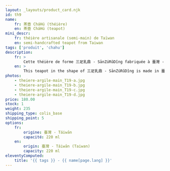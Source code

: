 ```yaml
---
layout: _layouts/product_card.njk
id: th9
name:
    fr: 茶壺 CháHú (théière) 
    en: 茶壺 CháHú (teapot)
mini_descr:
    fr: théière artisanale (semi-main) de Taïwan
    en: semi-handcrafted teapot from Taiwan
tags: ['produit', 'chahu']
description: 
    fr: >
        Cette théière de forme 三足乳鼎 - SānZúRǔDǐng fabriquée à 臺灣 - Táiwān en mode 半手工 - BànShǒuGōng, c'est-à-dire semi-manuelle, à l'aide de moules. Elle porte une inscription liée à la culture bouddhiste : 觀自在 - GuānZìZài qui invite à être en paix avec la nature.
    en: >
        This teapot in the shape of 三足乳鼎 - SānZúRǔDǐng is made in 臺灣 - Táiwān using 半手工 - BànShǒuGōng, a semi-handcrafted technique involving molds. It bears an inscription tied to Buddhist culture: 觀自在 - GuānZìZài, which invites harmony with nature.
photos:
    - theiere-argile-main_T19-a.jpg
    - theiere-argile-main_T19-b.jpg
    - theiere-argile-main_T19-c.jpg
    - theiere-argile-main_T19-d.jpg
price: 180.00
stock: 1
weight: 235
shipping_type: colis_base
shipping_point: 5
options:
    fr:
        origine: 臺灣 - Táiwān
        capacité: 220 ml
    en:
        origin: 臺灣 - Táiwān (Taiwan)
        capacity: 220 ml
eleventyComputed:
    title: '{{ tags }} - {{ name[page.lang] }}'
---
```

